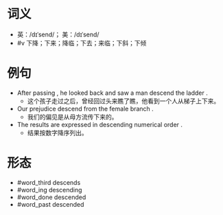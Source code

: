 # 词义
- 英：/dɪˈsend/； 美：/dɪˈsend/
- #v 下降；下来；降临；下去；来临；下斜；下倾
# 例句
- After passing , he looked back and saw a man descend the ladder .
	- 这个孩子走过之后，曾经回过头来瞧了瞧，他看到一个人从梯子上下来。
- Our prejudice descend from the female branch .
	- 我们的偏见是从母方流传下来的。
- The results are expressed in descending numerical order .
	- 结果按数字降序列出。
# 形态
- #word_third descends
- #word_ing descending
- #word_done descended
- #word_past descended
